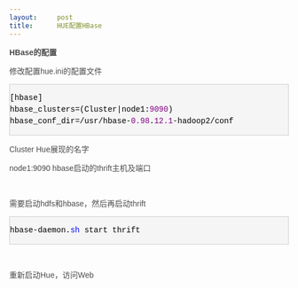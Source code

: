 ```yaml
---
layout:     post
title:      HUE配置HBase
---
```

<div id="article_content" class="article_content clearfix csdn-tracking-statistics" data-pid="blog" data-mod="popu_307" data-dsm="post">
								            <link rel="stylesheet" href="https://csdnimg.cn/release/phoenix/template/css/ck_htmledit_views-f76675cdea.css">
						<div class="htmledit_views" id="content_views">
                
<div id="cnblogs_post_body" style="color:rgb(75,75,75);font-family:verdana, Arial, helvetica, 'sans-seriff';">
<p><strong>HBase的配置</strong></p>
<p>修改配置hue.ini的配置文件</p>
<div class="cnblogs_code" style="background-color:rgb(245,245,245);border:1px solid rgb(204,204,204);overflow:auto;color:rgb(0,0,0);font-family:'Courier New' !important;">
<pre style="font-family:'Courier New' !important;"><span style="line-height:1.5 !important;">[hbase]
hbase_clusters</span>=(Cluster|node1:<span style="color:rgb(128,0,128);line-height:1.5 !important;">9090</span><span style="line-height:1.5 !important;">)
hbase_conf_dir</span>=/usr/hbase-<span style="color:rgb(128,0,128);line-height:1.5 !important;">0.98</span>.<span style="color:rgb(128,0,128);line-height:1.5 !important;">12.1</span>-hadoop2/conf</pre>
</div>
<p>Cluster Hue展现的名字</p>
<p>node1:9090 hbase启动的thrift主机及端口</p>
<p> </p>
<p>需要启动hdfs和hbase，然后再启动thrift</p>
<div class="cnblogs_code" style="background-color:rgb(245,245,245);border:1px solid rgb(204,204,204);overflow:auto;color:rgb(0,0,0);font-family:'Courier New' !important;">
<pre style="font-family:'Courier New' !important;">hbase-daemon.<span style="color:rgb(0,0,255);line-height:1.5 !important;">sh</span> start thrift</pre>
</div>
<p> </p>
<p>重新启动Hue，访问Web</p>
<p><img src="http://images2015.cnblogs.com/blog/984597/201607/984597-20160720153841404-970718191.png" alt="" style="border:0px;"></p>
</div>
            </div>
                </div>